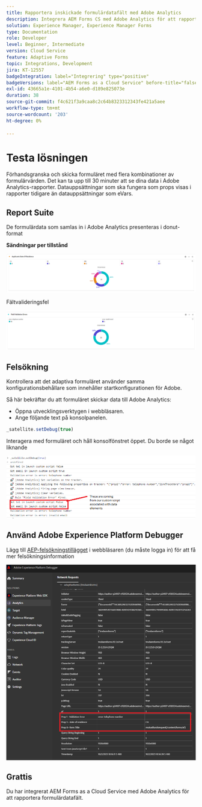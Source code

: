 ```yaml
---
title: Rapportera inskickade formulärdatafält med Adobe Analytics
description: Integrera AEM Forms CS med Adobe Analytics för att rapportera formulärdatafält
solution: Experience Manager, Experience Manager Forms
type: Documentation
role: Developer
level: Beginner, Intermediate
version: Cloud Service
feature: Adaptive Forms
topic: Integrations, Development
jira: KT-12557
badgeIntegration: label="Integrering" type="positive"
badgeVersions: label="AEM Forms as a Cloud Service" before-title="false"
exl-id: 43665a1e-4101-4b54-a6e0-d189e825073e
duration: 38
source-git-commit: f4c621f3a9caa8c2c64b8323312343fe421a5aee
workflow-type: tm+mt
source-wordcount: '203'
ht-degree: 0%

---
```


# Testa lösningen

Förhandsgranska och skicka formuläret med flera kombinationer av formulärvärden. Det kan ta upp till 30 minuter att se dina data i Adobe Analytics-rapporter. Datauppsättningar som ska fungera som props visas i rapporter tidigare än datauppsättningar som eVars.

## Report Suite

De formulärdata som samlas in i Adobe Analytics presenteras i donut-format

**Sändningar per tillstånd**

![applicantsbystate](assets/donut.png)

Fältvalideringsfel

![field-validation-error](assets/donut-field-validation.png)

## Felsökning

Kontrollera att det adaptiva formuläret använder samma konfigurationsbehållare som innehåller startkonfigurationen för Adobe.

Så här bekräftar du att formuläret skickar data till Adobe Analytics:

* Öppna utvecklingsverktygen i webbläsaren.
* Ange följande text på konsolpanelen.

```javascript
_satellite.setDebug(true)
```

Interagera med formuläret och håll konsolfönstret öppet. Du borde se något liknande

![console-debug](assets/debug.png)

## Använd Adobe Experience Platform Debugger

Lägg till [AEP-felsökningstillägget](https://experienceleague.adobe.com/docs/experience-platform/debugger/home.html) i webbläsaren (du måste logga in) för att få mer felsökningsinformation

![platform-debugger](assets/platform-debugger.png)

## Grattis

Du har integrerat AEM Forms as a Cloud Service med Adobe Analytics för att rapportera formulärdatafält.